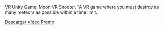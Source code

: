 VR Unity Game: Moon VR Shooter. "A VR game where you must destroy as many meteors as possible within a time limit.

[Descargar Video Promo](Assets/Promo/moon_vr_show-edited.mp4)
